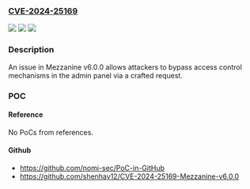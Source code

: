 ### [CVE-2024-25169](https://cve.mitre.org/cgi-bin/cvename.cgi?name=CVE-2024-25169)
![](https://img.shields.io/static/v1?label=Product&message=n%2Fa&color=blue)
![](https://img.shields.io/static/v1?label=Version&message=n%2Fa&color=blue)
![](https://img.shields.io/static/v1?label=Vulnerability&message=n%2Fa&color=brighgreen)

### Description

An issue in Mezzanine v6.0.0 allows attackers to bypass access control mechanisms in the admin panel via a crafted request.

### POC

#### Reference
No PoCs from references.

#### Github
- https://github.com/nomi-sec/PoC-in-GitHub
- https://github.com/shenhav12/CVE-2024-25169-Mezzanine-v6.0.0

